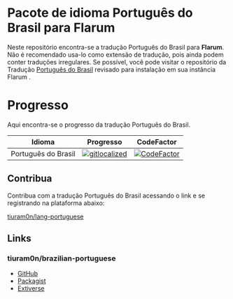 # Pacote de idioma Português do Brasil para Flarum

Neste repositório encontra-se a tradução Português do Brasil para   **Flarum**. Não é recomendado usa-lo como extensão de tradução, pois ainda podem conter traduções irregulares. Se possível, você pode visitar o repositório da Tradução [Português do Brasil](https://github.com/tiuram0n/brazilian-portuguese) revisado para instalação em sua instância Flarum .


# Progresso

Aqui encontra-se o progresso da tradução Português do Brasil.  


|Idioma                |Progresso                                                   | CodeFactor
|----------------|---------------------------------|---------------|
|Português do Brasil|[![gitlocalized ](https://gitlocalize.com/repo/3803/pt-BR/badge.svg)](https://gitlocalize.com/repo/3803/pt-BR?utm_source=badge)                      |[![CodeFactor](https://www.codefactor.io/repository/github/ram0ng1/lang-portuguese/badge)](https://www.codefactor.io/repository/github/ram0ng1/lang-portuguese)


## Contribua

Contribua com a tradução Português do Brasil acessando o link e se registrando na plataforma abaixo:

[tiuram0n/lang-portuguese](https://gitlocalize.com/repo/3803 "Flarow")

## Links

### tiuram0n/brazilian-portuguese

- [GitHub](https://github.com/tiuram0n/brazilian-portuguese "GitHub")
- [Packagist](https://packagist.org/packages/tiu-ram0n/brazilian-portuguese "Packagist")
- [Extiverse](https://extiverse.com/extension/tiu-ram0n/brazilian-portuguese)

